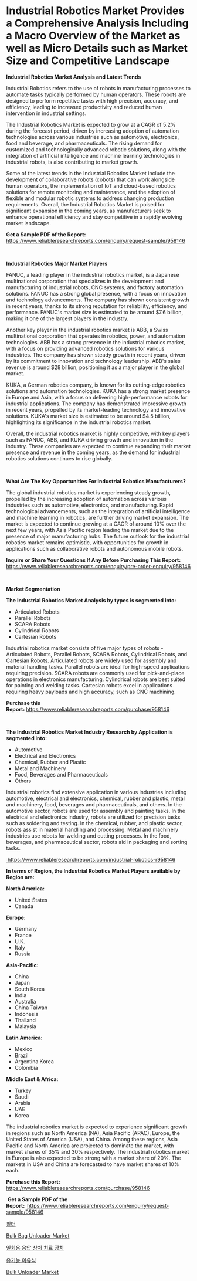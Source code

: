 <p><h1>Industrial Robotics Market Provides a Comprehensive Analysis Including a Macro Overview of the Market as well as Micro Details such as Market Size and Competitive Landscape</h1></p><p><strong>Industrial Robotics Market Analysis and Latest Trends</strong></p>
<p><p>Industrial Robotics refers to the use of robots in manufacturing processes to automate tasks typically performed by human operators. These robots are designed to perform repetitive tasks with high precision, accuracy, and efficiency, leading to increased productivity and reduced human intervention in industrial settings.</p><p>The Industrial Robotics Market is expected to grow at a CAGR of 5.2% during the forecast period, driven by increasing adoption of automation technologies across various industries such as automotive, electronics, food and beverage, and pharmaceuticals. The rising demand for customized and technologically advanced robotic solutions, along with the integration of artificial intelligence and machine learning technologies in industrial robots, is also contributing to market growth.</p><p>Some of the latest trends in the Industrial Robotics Market include the development of collaborative robots (cobots) that can work alongside human operators, the implementation of IoT and cloud-based robotics solutions for remote monitoring and maintenance, and the adoption of flexible and modular robotic systems to address changing production requirements. Overall, the Industrial Robotics Market is poised for significant expansion in the coming years, as manufacturers seek to enhance operational efficiency and stay competitive in a rapidly evolving market landscape.</p></p>
<p><strong>Get a Sample PDF of the Report:&nbsp;</strong> <a href="https://www.reliableresearchreports.com/enquiry/request-sample/958146">https://www.reliableresearchreports.com/enquiry/request-sample/958146</a></p>
<p>&nbsp;</p>
<p><strong>Industrial Robotics Major Market Players</strong></p>
<p><p>FANUC, a leading player in the industrial robotics market, is a Japanese multinational corporation that specializes in the development and manufacturing of industrial robots, CNC systems, and factory automation solutions. FANUC has a strong global presence, with a focus on innovation and technology advancements. The company has shown consistent growth in recent years, thanks to its strong reputation for reliability, efficiency, and performance. FANUC's market size is estimated to be around $7.6 billion, making it one of the largest players in the industry.</p><p>Another key player in the industrial robotics market is ABB, a Swiss multinational corporation that operates in robotics, power, and automation technologies. ABB has a strong presence in the industrial robotics market, with a focus on providing advanced robotics solutions for various industries. The company has shown steady growth in recent years, driven by its commitment to innovation and technology leadership. ABB's sales revenue is around $28 billion, positioning it as a major player in the global market.</p><p>KUKA, a German robotics company, is known for its cutting-edge robotics solutions and automation technologies. KUKA has a strong market presence in Europe and Asia, with a focus on delivering high-performance robots for industrial applications. The company has demonstrated impressive growth in recent years, propelled by its market-leading technology and innovative solutions. KUKA's market size is estimated to be around $4.5 billion, highlighting its significance in the industrial robotics market.</p><p>Overall, the industrial robotics market is highly competitive, with key players such as FANUC, ABB, and KUKA driving growth and innovation in the industry. These companies are expected to continue expanding their market presence and revenue in the coming years, as the demand for industrial robotics solutions continues to rise globally.</p></p>
<p>&nbsp;</p>
<p><strong>What Are The Key Opportunities For Industrial Robotics Manufacturers?</strong></p>
<p><p>The global industrial robotics market is experiencing steady growth, propelled by the increasing adoption of automation across various industries such as automotive, electronics, and manufacturing. Rapid technological advancements, such as the integration of artificial intelligence and machine learning in robotics, are further driving market expansion. The market is expected to continue growing at a CAGR of around 10% over the next few years, with Asia Pacific region leading the market due to the presence of major manufacturing hubs. The future outlook for the industrial robotics market remains optimistic, with opportunities for growth in applications such as collaborative robots and autonomous mobile robots.</p></p>
<p><strong>Inquire or Share Your Questions If Any Before Purchasing This Report:</strong> <a href="https://www.reliableresearchreports.com/enquiry/pre-order-enquiry/958146">https://www.reliableresearchreports.com/enquiry/pre-order-enquiry/958146</a></p>
<p>&nbsp;</p>
<p><strong>Market Segmentation</strong></p>
<p><strong>The Industrial Robotics Market Analysis by types is segmented into:</strong></p>
<p><ul><li>Articulated Robots</li><li>Parallel Robots</li><li>SCARA Robots</li><li>Cylindrical Robots</li><li>Cartesian Robots</li></ul></p>
<p><p>Industrial robotics market consists of five major types of robots - Articulated Robots, Parallel Robots, SCARA Robots, Cylindrical Robots, and Cartesian Robots. Articulated robots are widely used for assembly and material handling tasks. Parallel robots are ideal for high-speed applications requiring precision. SCARA robots are commonly used for pick-and-place operations in electronics manufacturing. Cylindrical robots are best suited for painting and welding tasks. Cartesian robots excel in applications requiring heavy payloads and high accuracy, such as CNC machining.</p></p>
<p><strong>Purchase this Report:&nbsp;</strong><a href="https://www.reliableresearchreports.com/purchase/958146">https://www.reliableresearchreports.com/purchase/958146</a></p>
<p>&nbsp;</p>
<p><strong>The Industrial Robotics Market Industry Research by Application is segmented into:</strong></p>
<p><ul><li>Automotive</li><li>Electrical and Electronics</li><li>Chemical, Rubber and Plastic</li><li>Metal and Machinery</li><li>Food, Beverages and Pharmaceuticals</li><li>Others</li></ul></p>
<p><p>Industrial robotics find extensive application in various industries including automotive, electrical and electronics, chemical, rubber and plastic, metal and machinery, food, beverages and pharmaceuticals, and others. In the automotive sector, robots are used for assembly and painting tasks. In the electrical and electronics industry, robots are utilized for precision tasks such as soldering and testing. In the chemical, rubber, and plastic sector, robots assist in material handling and processing. Metal and machinery industries use robots for welding and cutting processes. In the food, beverages, and pharmaceutical sector, robots aid in packaging and sorting tasks.</p></p>
<p><a href="https://www.reliableresearchreports.com/industrial-robotics-r958146">&nbsp;https://www.reliableresearchreports.com/industrial-robotics-r958146</a></p>
<p><strong>In terms of Region, the Industrial Robotics Market Players available by Region are:</strong></p>
<p>
    <p> <strong> North America: </strong>
        <ul>
            <li>United States</li>
            <li>Canada</li>
        </ul>
        </p> 
    <p> <strong> Europe: </strong>
        <ul>
            <li>Germany</li>
            <li>France</li>
            <li>U.K.</li>
            <li>Italy</li>
            <li>Russia</li>
        </ul>
        </p> 
    <p> <strong> Asia-Pacific: </strong>
        <ul>
            <li>China</li>
            <li>Japan</li>
            <li>South Korea</li>
            <li>India</li>
            <li>Australia</li>
            <li>China Taiwan</li>
            <li>Indonesia</li>
            <li>Thailand</li>
            <li>Malaysia</li>
        </ul>
        </p> 
    <p> <strong> Latin America: </strong>
        <ul>
            <li>Mexico</li>
            <li>Brazil</li>
            <li>Argentina Korea</li>
            <li>Colombia</li>
        </ul>
        </p> 
    <p> <strong> Middle East & Africa: </strong>
        <ul>
            <li>Turkey</li>
            <li>Saudi</li>
            <li>Arabia</li>
            <li>UAE</li>
            <li>Korea</li>
        </ul>
    </p>
    </p>
<p><p>The industrial robotics market is expected to experience significant growth in regions such as North America (NA), Asia Pacific (APAC), Europe, the United States of America (USA), and China. Among these regions, Asia Pacific and North America are projected to dominate the market, with market shares of 35% and 30% respectively. The industrial robotics market in Europe is also expected to be strong with a market share of 20%. The markets in USA and China are forecasted to have market shares of 10% each.</p></p>
<p><strong>Purchase this Report: </strong><a href="https://www.reliableresearchreports.com/purchase/958146">https://www.reliableresearchreports.com/purchase/958146</a></p>
<p>&nbsp;<strong>Get a Sample PDF of the Report:&nbsp;&nbsp;</strong><a href="https://www.reliableresearchreports.com/enquiry/request-sample/958146">https://www.reliableresearchreports.com/enquiry/request-sample/958146</a></p>
<p><strong></strong></p>
<p><p><a href="https://medium.com/@tomienow676/%ED%95%84%ED%84%B0-%EC%8B%9C%EC%9E%A5-%EC%A1%B0%EC%82%AC-%EB%B3%B4%EA%B3%A0%EC%84%9C-%EA%B7%B8-%EC%97%AD%EC%82%AC-%EB%B0%8F-2024%EB%85%84%EB%B6%80%ED%84%B0-2031%EB%85%84%EA%B9%8C%EC%A7%80%EC%9D%98-%EC%98%88%EC%B8%A1-6e7d5a31cd36">필터</a></p><p><a href="https://github.com/kosella/Market-Research-Report-List-3/blob/main/bulk-bag-unloader-market.md">Bulk Bag Unloader Market</a></p><p><a href="https://medium.com/@thib_harou/%EC%9D%BC%ED%9A%8C%EC%9A%A9-%EC%9D%8C%EC%95%95-%EC%83%81%EC%B2%98-%EC%B9%98%EB%A3%8C-%EA%B8%B0%EA%B8%B0-%EC%8B%9C%EC%9E%A5-%EC%8B%9C%EC%9E%A5-%EC%A0%90%EC%9C%A0%EC%9C%A8-%EC%8B%9C%EC%9E%A5-%EB%8F%99%ED%96%A5-%EA%B7%B8%EB%A6%AC%EA%B3%A0-%EB%AF%B8%EB%9E%98-%EC%84%B1%EC%9E%A5-%ED%83%90%EC%83%89-6ed976d4e22e">일회용 음압 상처 치료 장치</a></p><p><a href="https://github.com/wallacBahrtyinger567686/Market-Research-Report-List-1/blob/main/883029630505.md">유기농 이유식</a></p><p><a href="https://github.com/nathandecarvalho/Market-Research-Report-List-3/blob/main/bulk-unloader-market.md">Bulk Unloader Market</a></p></p>
